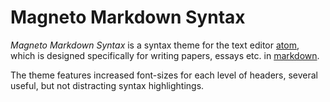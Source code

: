 # Magneto Markdown Syntax

*Magneto Markdown Syntax* is a syntax theme for the text editor [atom](http://atom.io/), which is designed specifically for writing papers, essays etc. in [markdown](https://en.wikipedia.org/wiki/Markdown).

The theme features increased font-sizes for each level of headers, several useful, but not distracting syntax highlightings.
